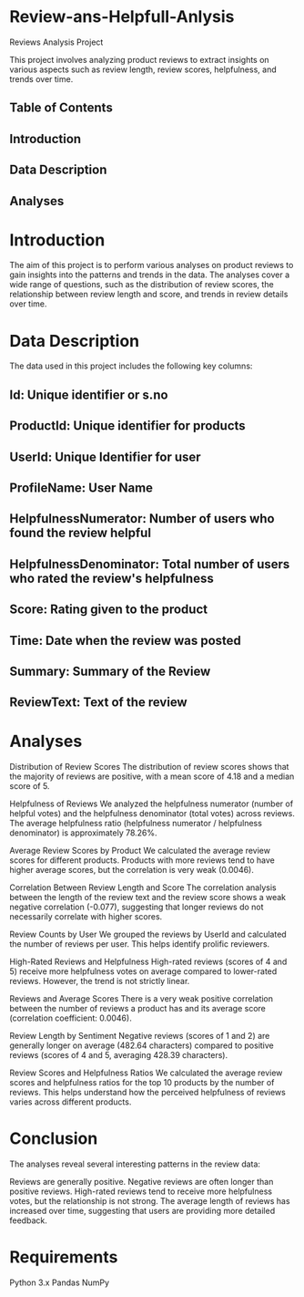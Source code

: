 # Review-ans-Helpfull-Anlysis
Reviews Analysis Project

This project involves analyzing product reviews to extract insights on various aspects such as review length, review scores, helpfulness, and trends over time.

## Table of Contents
## Introduction
## Data Description
## Analyses

# Introduction
The aim of this project is to perform various analyses on product reviews to gain insights into the patterns and trends in the data. The analyses cover a wide range of questions, such as the distribution of review scores, the relationship between review length and score, and trends in review details over time.

# Data Description
The data used in this project includes the following key columns:

## Id: Unique identifier or s.no
## ProductId: Unique identifier for products
## UserId: Unique Identifier for user
## ProfileName: User Name 
## HelpfulnessNumerator: Number of users who found the review helpful
## HelpfulnessDenominator: Total number of users who rated the review's helpfulness
## Score: Rating given to the product
## Time: Date when the review was posted
## Summary: Summary of the Review
## ReviewText: Text of the review

# Analyses
Distribution of Review Scores
The distribution of review scores shows that the majority of reviews are positive, with a mean score of 4.18 and a median score of 5.

Helpfulness of Reviews
We analyzed the helpfulness numerator (number of helpful votes) and the helpfulness denominator (total votes) across reviews. The average helpfulness ratio (helpfulness numerator / helpfulness denominator) is approximately 78.26%.

Average Review Scores by Product
We calculated the average review scores for different products. Products with more reviews tend to have higher average scores, but the correlation is very weak (0.0046).

Correlation Between Review Length and Score
The correlation analysis between the length of the review text and the review score shows a weak negative correlation (-0.077), suggesting that longer reviews do not necessarily correlate with higher scores.

Review Counts by User
We grouped the reviews by UserId and calculated the number of reviews per user. This helps identify prolific reviewers.

High-Rated Reviews and Helpfulness
High-rated reviews (scores of 4 and 5) receive more helpfulness votes on average compared to lower-rated reviews. However, the trend is not strictly linear.

Reviews and Average Scores
There is a very weak positive correlation between the number of reviews a product has and its average score (correlation coefficient: 0.0046).

Review Length by Sentiment
Negative reviews (scores of 1 and 2) are generally longer on average (482.64 characters) compared to positive reviews (scores of 4 and 5, averaging 428.39 characters).

Review Scores and Helpfulness Ratios
We calculated the average review scores and helpfulness ratios for the top 10 products by the number of reviews. This helps understand how the perceived helpfulness of reviews varies across different products.

# Conclusion
The analyses reveal several interesting patterns in the review data:

Reviews are generally positive.
Negative reviews are often longer than positive reviews.
High-rated reviews tend to receive more helpfulness votes, but the relationship is not strong.
The average length of reviews has increased over time, suggesting that users are providing more detailed feedback.

# Requirements
Python 3.x
Pandas
NumPy
